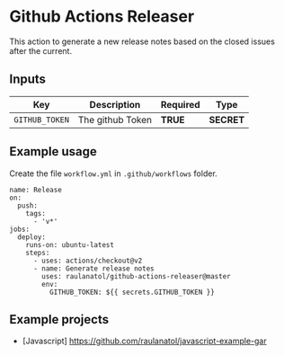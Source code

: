 # Github Actions Releaser

This action to generate a new release notes based on the closed issues after the current.

## Inputs

| Key | Description | Required | Type |
| --- | ----------- | -------- | ---- |
| `GITHUB_TOKEN` | The github Token | **TRUE** | **SECRET** |

## Example usage

Create the file `workflow.yml` in `.github/workflows` folder. 

```
name: Release
on:
  push:
    tags:
      - 'v*'
jobs:
  deploy:
    runs-on: ubuntu-latest
    steps:
      - uses: actions/checkout@v2
      - name: Generate release notes
        uses: raulanatol/github-actions-releaser@master
        env:
          GITHUB_TOKEN: ${{ secrets.GITHUB_TOKEN }}
```


## Example projects

- [Javascript] https://github.com/raulanatol/javascript-example-gar

